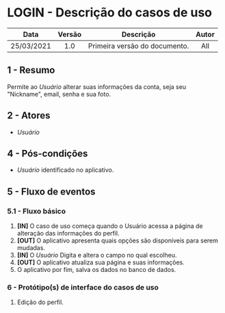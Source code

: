 # LOGIN - Descrição do casos de uso

|    Data    | Versão |           Descrição           | Autor |
| :--------: | :----: | :---------------------------: | :---: |
| 25/03/2021 |  1.0   | Primeira versão do documento. |  All  |

## **1 - Resumo**

   Permite ao _Usuário_ alterar suas informações da conta, seja seu "Nickname", email, senha e sua foto.

## **2 - Atores**
   - _Usuário_

## **4 - Pós-condições**
   - _Usuário_ identificado no aplicativo.

## **5 - Fluxo de eventos**

### **5.1 - Fluxo básico**
   1. **[IN]** O caso de uso começa quando o Usuário acessa a página de alteração das informações do perfil.
   2. **[OUT]** O aplicativo apresenta quais opções são disponíveis para serem mudadas.
   3. **[IN]** O _Usuário_ Digita e altera o campo no qual escolheu.
   5. **[OUT]** O aplicativo atualiza sua página e suas informações.
   4. O aplicativo por fim, salva os dados no banco de dados.
### **6 - Protótipo(s) de interface do casos de uso**

1. Edição do perfil.
